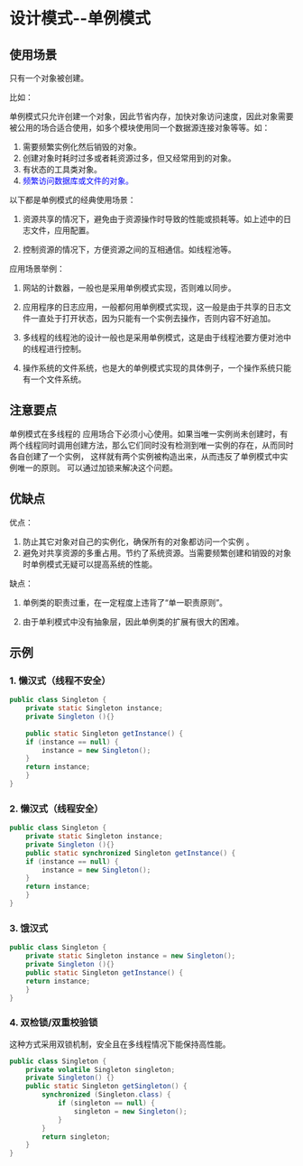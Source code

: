# 设计模式--单例模式

## 使用场景

只有一个对象被创建。

比如：

单例模式只允许创建一个对象，因此节省内存，加快对象访问速度，因此对象需要被公用的场合适合使用，如多个模块使用同一个数据源连接对象等等。如：

1. 需要频繁实例化然后销毁的对象。 
2. 创建对象时耗时过多或者耗资源过多，但又经常用到的对象。
3. 有状态的工具类对象。 
4. <font color="blue">频繁访问数据库或文件的对象。 </font>

以下都是单例模式的经典使用场景： 

1. 资源共享的情况下，避免由于资源操作时导致的性能或损耗等。如上述中的日志文件，应用配置。 

2. 控制资源的情况下，方便资源之间的互相通信。如线程池等。

应用场景举例：

1. 网站的计数器，一般也是采用单例模式实现，否则难以同步。 

2. 应用程序的日志应用，一般都何用单例模式实现，这一般是由于共享的日志文件一直处于打开状态，因为只能有一个实例去操作，否则内容不好追加。 

3. 多线程的线程池的设计一般也是采用单例模式，这是由于线程池要方便对池中的线程进行控制。

4. 操作系统的文件系统，也是大的单例模式实现的具体例子，一个操作系统只能有一个文件系统。  

## 注意要点

单例模式在多线程的 应用场合下必须小心使用。如果当唯一实例尚未创建时，有两个线程同时调用创建方法，那么它们同时没有检测到唯一实例的存在，从而同时各自创建了一个实例， 这样就有两个实例被构造出来，从而违反了单例模式中实例唯一的原则。 可以通过加锁来解决这个问题。

## 优缺点

优点：

1. 防止其它对象对自己的实例化，确保所有的对象都访问一个实例 。
2. 避免对共享资源的多重占用。节约了系统资源。当需要频繁创建和销毁的对象时单例模式无疑可以提高系统的性能。

缺点：

1. 单例类的职责过重，在一定程度上违背了“单一职责原则”。

2. 由于单利模式中没有抽象层，因此单例类的扩展有很大的困难。 

## 示例

### 1. 懒汉式（线程不安全）

```java
public class Singleton {  
    private static Singleton instance;  
    private Singleton (){}  
  
    public static Singleton getInstance() {  
    if (instance == null) {  
        instance = new Singleton();  
    }  
    return instance;  
    }  
}
```

### 2. 懒汉式（线程安全）

```java
public class Singleton {  
    private static Singleton instance;  
    private Singleton (){}  
    public static synchronized Singleton getInstance() {  
    if (instance == null) {  
        instance = new Singleton();  
    }  
    return instance;  
    }  
}
```

### 3. 饿汉式

```java
public class Singleton {  
    private static Singleton instance = new Singleton();  
    private Singleton (){}  
    public static Singleton getInstance() {  
    return instance;  
    }  
}
```

### 4. 双检锁/双重校验锁

这种方式采用双锁机制，安全且在多线程情况下能保持高性能。

```java
public class Singleton {
    private volatile Singleton singleton;
    private Singleton() {}
    public static Singleton getSingleton() {
        synchronized (Singleton.class) {
            if (singleton == null) {
                singleton = new Singleton();
            }
        }
        return singleton;
    }
}
```

